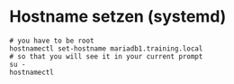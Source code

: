 # Hostname setzen (systemd) 

```
# you have to be root 
hostnamectl set-hostname mariadb1.training.local 
# so that you will see it in your current prompt 
su -
hostnamectl 
```
